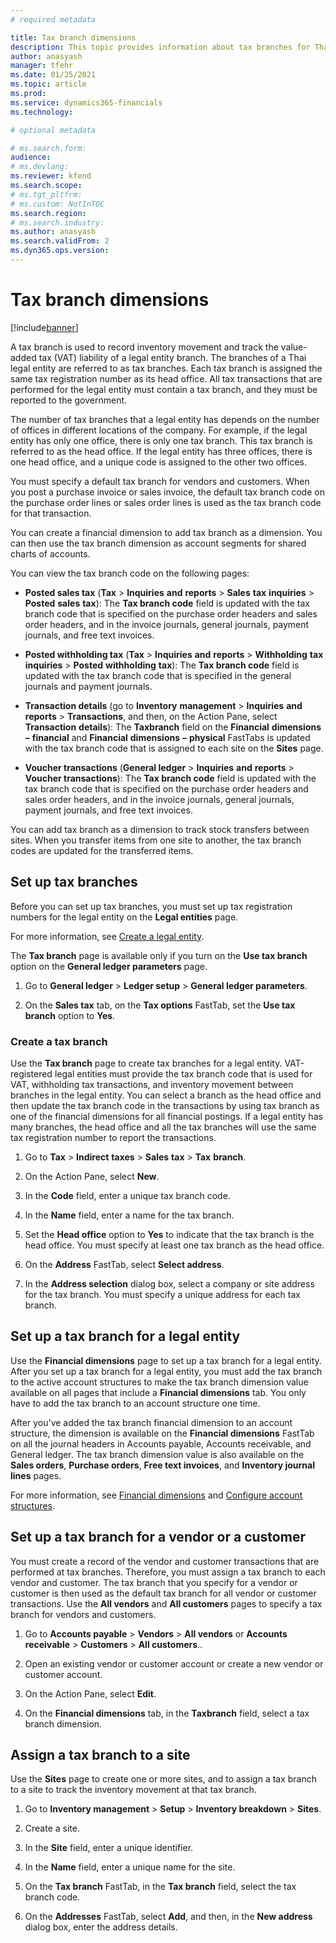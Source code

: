 ```yaml
---
# required metadata

title: Tax branch dimensions
description: This topic provides information about tax branches for Thailand.
author: anasyash
manager: tfehr
ms.date: 01/25/2021
ms.topic: article
ms.prod:
ms.service: dynamics365-financials
ms.technology: 

# optional metadata

# ms.search.form:
audience: 
# ms.devlang: 
ms.reviewer: kfend 
ms.search.scope:
# ms.tgt_pltfrm: 
# ms.custom: NotInTOC
ms.search.region: 
# ms.search.industry:
ms.author: anasyash
ms.search.validFrom: 2
ms.dyn365.ops.version:
---
```


# Tax branch dimensions

[!include[banner](../includes/banner.md)]

A tax branch is used to record inventory movement and track the
value-added tax (VAT) liability of a legal entity branch. The branches
of a Thai legal entity are referred to as tax branches. Each tax branch
is assigned the same tax registration number as its head office. All tax
transactions that are performed for the legal entity must contain a tax
branch, and they must be reported to the government.

The number of tax branches that a legal entity has depends on the number
of offices in different locations of the company. For example, if the
legal entity has only one office, there is only one tax branch. This tax
branch is referred to as the head office. If the legal entity has three
offices, there is one head office, and a unique code is assigned to the
other two offices.

You must specify a default tax branch for vendors and customers. When
you post a purchase invoice or sales invoice, the default tax branch
code on the purchase order lines or sales order lines is used as the tax
branch code for that transaction.

You can create a financial dimension to add tax branch as a dimension.
You can then use the tax branch dimension as account segments for shared
charts of accounts.

You can view the tax branch code on the following pages:

- **Posted sales tax** (**Tax** &gt; **Inquiries** **and**
 **reports** &gt; **Sales** **tax** **inquiries** &gt; **Posted**
 **sales** **tax**): The **Tax branch code** field is updated with
    the tax branch code that is specified on the purchase order headers
    and sales order headers, and in the invoice journals, general
    journals, payment journals, and free text invoices.

- **Posted withholding tax** (**Tax** &gt; **Inquiries** **and**
 **reports** &gt; **Withholding** **tax** **inquiries** &gt;
 **Posted** **withholding** **tax**): The **Tax branch code** field
    is updated with the tax branch code that is specified in the general
    journals and payment journals.

- **Transaction details** (go to **Inventory** **management** &gt;
 **Inquiries** **and** **reports** &gt; **Transactions**, and then,
    on the Action Pane, select **Transaction** **details**): The
 **Taxbranch** field on the **Financial** **dimensions** **–**
 **financial** and **Financial** **dimensions** **–** **physical**
    FastTabs is updated with the tax branch code that is assigned to
    each site on the **Sites** page.

- **Voucher transactions** (**General ledger** &gt; **Inquiries**
 **and** **reports** &gt; **Voucher transactions**): The **Tax branch
    code** field is updated with the tax branch code that is specified
    on the purchase order headers and sales order headers, and in the
    invoice journals, general journals, payment journals, and free text
    invoices.

You can add tax branch as a dimension to track stock transfers between
sites. When you transfer items from one site to another, the tax branch
codes are updated for the transferred items.

## Set up tax branches

Before you can set up tax branches, you must set up tax registration
numbers for the legal entity on the **Legal entities** page.

For more information, see [Create a legal entity](../../fin-ops-core/fin-ops/organization-administration/tasks/create-legal-entity.md).

The **Tax branch** page is available only if you turn on the **Use tax
branch** option on the **General ledger parameters** page.

1.  Go to **General ledger** &gt; **Ledger setup** &gt; **General ledger
    parameters**.

2.  On the **Sales tax** tab, on the **Tax options** FastTab, set the
 **Use tax branch** option to **Yes**.

### Create a tax branch

Use the **Tax branch** page to create tax branches for a legal entity.
VAT-registered legal entities must provide the tax branch code that is
used for VAT, withholding tax transactions, and inventory movement
between branches in the legal entity. You can select a branch as the
head office and then update the tax branch code in the transactions by
using tax branch as one of the financial dimensions for all financial
postings. If a legal entity has many branches, the head office and all
the tax branches will use the same tax registration number to report the
transactions.

1.  Go to **Tax** &gt; **Indirect** **taxes** &gt; **Sales**
 **tax** &gt; **Tax** **branch**.

2.  On the Action Pane, select **New**.

3.  In the **Code** field, enter a unique tax branch code.

4.  In the **Name** field, enter a name for the tax branch.

5.  Set the **Head office** option to **Yes** to indicate that the tax
    branch is the head office. You must specify at least one tax branch
    as the head office.

6.  On the **Address** FastTab, select **Select address**.

7.  In the **Address selection** dialog box, select a company or site
    address for the tax branch. You must specify a unique address for
    each tax branch.

## Set up a tax branch for a legal entity

Use the **Financial dimensions** page to set up a tax branch for a legal
entity. After you set up a tax branch for a legal entity, you must add
the tax branch to the active account structures to make the tax branch
dimension value available on all pages that include a **Financial
dimensions** tab. You only have to add the tax branch to an account
structure one time.

After you've added the tax branch financial dimension to an account
structure, the dimension is available on the **Financial dimensions**
FastTab on all the journal headers in Accounts payable, Accounts
receivable, and General ledger. The tax branch dimension value is also
available on the **Sales orders**, **Purchase orders**, **Free text
invoices**, and **Inventory journal lines** pages.

For more information, see [Financial
dimensions](../general-ledger/financial-dimensions.md)
and [Configure account
structures](../general-ledger/configure-account-structures.md).

## Set up a tax branch for a vendor or a customer

You must create a record of the vendor and customer transactions that
are performed at tax branches. Therefore, you must assign a tax branch
to each vendor and customer. The tax branch that you specify for a
vendor or customer is then used as the default tax branch for all vendor
or customer transactions. Use the **All vendors** and **All customers**
pages to specify a tax branch for vendors and customers.

1.  Go to **Accounts payable** &gt; **Vendors** &gt; **All vendors** or
 **Accounts receivable** &gt; **Customers** &gt; **All customers**..

2.  Open an existing vendor or customer account or create a new vendor
    or customer account.

3.  On the Action Pane, select **Edit**.

4.  On the **Financial dimensions** tab, in the **Taxbranch** field,
    select a tax branch dimension.

## Assign a tax branch to a site

Use the **Sites** page to create one or more sites, and to assign a tax
branch to a site to track the inventory movement at that tax branch.

1.  Go to **Inventory management** &gt; **Setup** &gt; **Inventory
    breakdown** &gt; **Sites**.

2.  Create a site.

3.  In the **Site** field, enter a unique identifier.

4.  In the **Name** field, enter a unique name for the site.

5.  On the **Tax branch** FastTab, in the **Tax branch** field, select
    the tax branch code.

6.  On the **Addresses** FastTab, select **Add**, and then, in the **New
    address** dialog box, enter the address details.



